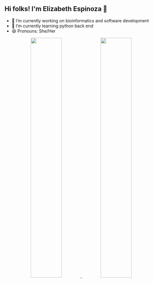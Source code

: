 ## Hi folks! I'm Elizabeth Espinoza 👋

- 🔭 I’m currently working on bioinformatics and software development
- 🌱 I’m currently learning python back end
- 😄 Pronouns: She/Her

<div align="center">
<div>
  <a href="https://github.com/elizaespinoza">
  <img width="45%" src="https://github-readme-stats.vercel.app/api?username=elizaespinoza&show_icons=true&theme=outrun&include_all_commits=true&count_private=true&custom_title=Eliza's GitHub Stats&bg_color=151b29,14213d,152b5c,angle=150"/>
  <img width="45%" src="https://github-readme-stats.vercel.app/api/top-langs/?username=elizaespinoza&layout=compact&langs_count=10&theme=outrun&bg_color=151b29,14213d,152b5c,angle=150"/>
</div>

